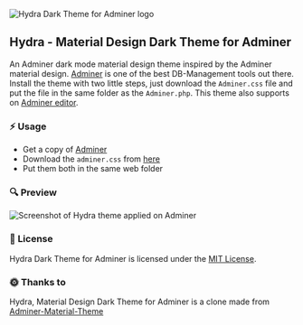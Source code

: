 ![Hydra Dark Theme for Adminer logo](https://i.imgur.com/JpUX5NI.png)
## Hydra - Material Design Dark Theme for Adminer
An Adminer dark mode material design theme inspired by the Adminer material design. [Adminer](https://www.adminer.org/) is one of the best DB-Management tools out there. Install the theme with two little steps, just download the `Adminer.css` file and put the file in the same folder as the `Adminer.php`. This theme also supports on [Adminer editor](https://www.adminer.org/en/editor).

### :zap: Usage
* Get a copy of [Adminer](https://www.adminer.org/)
* Download the `adminer.css` from [here](https://bit.ly/hydra-theme-for-adminer)
* Put them both in the same web folder

### :mag: Preview
![Screenshot of Hydra theme applied on Adminer](https://i.imgur.com/LkboDxZ.png)

### :page_with_curl: License
Hydra Dark Theme for Adminer is licensed under the [MIT License](https://github.com/Niyko/Hydra-Dark-Theme-for-Adminer/blob/master/LICENSE).

### :sun_with_face: Thanks to
Hydra, Material Design Dark Theme for Adminer is a clone made from [Adminer-Material-Theme](https://github.com/arcs-/Adminer-Material-Theme)